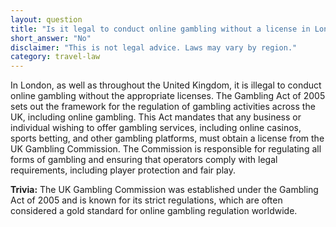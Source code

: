 ```yaml
---
layout: question
title: "Is it legal to conduct online gambling without a license in London, UK?"
short_answer: "No"
disclaimer: "This is not legal advice. Laws may vary by region."
category: travel-law
---
```

In London, as well as throughout the United Kingdom, it is illegal to conduct online gambling without the appropriate licenses. The Gambling Act of 2005 sets out the framework for the regulation of gambling activities across the UK, including online gambling. This Act mandates that any business or individual wishing to offer gambling services, including online casinos, sports betting, and other gambling platforms, must obtain a license from the UK Gambling Commission. The Commission is responsible for regulating all forms of gambling and ensuring that operators comply with legal requirements, including player protection and fair play.

**Trivia:** The UK Gambling Commission was established under the Gambling Act of 2005 and is known for its strict regulations, which are often considered a gold standard for online gambling regulation worldwide.
